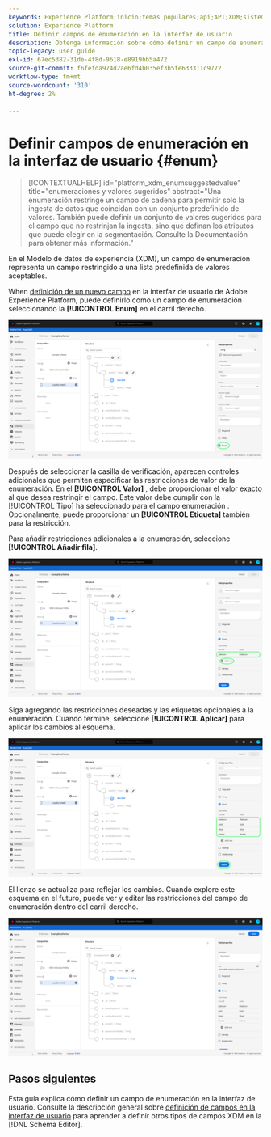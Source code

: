 ```yaml
---
keywords: Experience Platform;inicio;temas populares;api;API;XDM;sistema XDM;modelo de datos de experiencia;modelo de datos;ui;espacio de trabajo;enumeración;campo
solution: Experience Platform
title: Definir campos de enumeración en la interfaz de usuario
description: Obtenga información sobre cómo definir un campo de enumeración en la interfaz de usuario del Experience Platform.
topic-legacy: user guide
exl-id: 67ec5382-31de-4f8d-9618-e8919bb5a472
source-git-commit: f6fefda974d2ae6fd4b035ef3b5fe633311c9772
workflow-type: tm+mt
source-wordcount: '310'
ht-degree: 2%

---
```


# Definir campos de enumeración en la interfaz de usuario {#enum}

>[!CONTEXTUALHELP]
>id="platform_xdm_enumsuggestedvalue"
>title="enumeraciones y valores sugeridos"
>abstract="Una enumeración restringe un campo de cadena para permitir solo la ingesta de datos que coincidan con un conjunto predefinido de valores. También puede definir un conjunto de valores sugeridos para el campo que no restrinjan la ingesta, sino que definan los atributos que puede elegir en la segmentación. Consulte la Documentación para obtener más información."

En el Modelo de datos de experiencia (XDM), un campo de enumeración representa un campo restringido a una lista predefinida de valores aceptables.

When [definición de un nuevo campo](./overview.md#define) en la interfaz de usuario de Adobe Experience Platform, puede definirlo como un campo de enumeración seleccionando la **[!UICONTROL Enum]** en el carril derecho.

![](../../images/ui/fields/special/enum.png)

Después de seleccionar la casilla de verificación, aparecen controles adicionales que permiten especificar las restricciones de valor de la enumeración. En el **[!UICONTROL Valor]** , debe proporcionar el valor exacto al que desea restringir el campo. Este valor debe cumplir con la [!UICONTROL Tipo] ha seleccionado para el campo enumeración . Opcionalmente, puede proporcionar un **[!UICONTROL Etiqueta]** también para la restricción.

Para añadir restricciones adicionales a la enumeración, seleccione **[!UICONTROL Añadir fila]**.

![](../../images/ui/fields/special/enum-add-row.png)

Siga agregando las restricciones deseadas y las etiquetas opcionales a la enumeración. Cuando termine, seleccione **[!UICONTROL Aplicar]** para aplicar los cambios al esquema.

![](../../images/ui/fields/special/enum-configured.png)

El lienzo se actualiza para reflejar los cambios. Cuando explore este esquema en el futuro, puede ver y editar las restricciones del campo de enumeración dentro del carril derecho.

![](../../images/ui/fields/special/enum-applied.png)

## Pasos siguientes

Esta guía explica cómo definir un campo de enumeración en la interfaz de usuario. Consulte la descripción general sobre [definición de campos en la interfaz de usuario](./overview.md#special) para aprender a definir otros tipos de campos XDM en la [!DNL Schema Editor].

